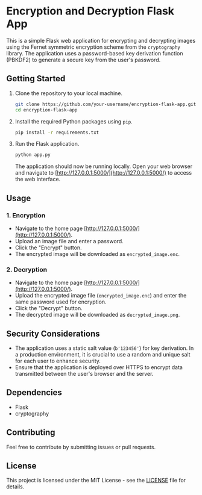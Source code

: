 # Encryption and Decryption Flask App

This is a simple Flask web application for encrypting and decrypting images using the Fernet symmetric encryption scheme from the `cryptography` library. The application uses a password-based key derivation function (PBKDF2) to generate a secure key from the user's password.

## Getting Started

1. Clone the repository to your local machine.

    ```bash
    git clone https://github.com/your-username/encryption-flask-app.git
    cd encryption-flask-app
    ```

2. Install the required Python packages using `pip`.

    ```bash
    pip install -r requirements.txt
    ```

3. Run the Flask application.

    ```bash
    python app.py
    ```

    The application should now be running locally. Open your web browser and navigate to [http://127.0.0.1:5000/](http://127.0.0.1:5000/) to access the web interface.

## Usage

### 1. Encryption

- Navigate to the home page [http://127.0.0.1:5000/](http://127.0.0.1:5000/).
- Upload an image file and enter a password.
- Click the "Encrypt" button.
- The encrypted image will be downloaded as `encrypted_image.enc`.

### 2. Decryption

- Navigate to the home page [http://127.0.0.1:5000/](http://127.0.0.1:5000/).
- Upload the encrypted image file (`encrypted_image.enc`) and enter the same password used for encryption.
- Click the "Decrypt" button.
- The decrypted image will be downloaded as `decrypted_image.png`.

## Security Considerations

- The application uses a static salt value (`b'123456'`) for key derivation. In a production environment, it is crucial to use a random and unique salt for each user to enhance security.
- Ensure that the application is deployed over HTTPS to encrypt data transmitted between the user's browser and the server.

## Dependencies

- Flask
- cryptography

## Contributing

Feel free to contribute by submitting issues or pull requests.

## License

This project is licensed under the MIT License - see the [LICENSE](LICENSE) file for details.

